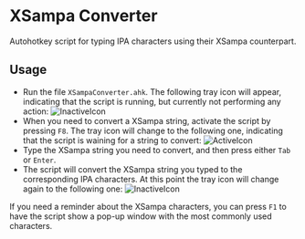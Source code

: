 # XSampa Converter
Autohotkey script for typing IPA characters using their XSampa counterpart.


## Usage
- Run the file `XSampaConverter.ahk`.  The following tray icon will appear, indicating that the script is running, but currently not performing any action: ![InactiveIcon](https://github.com/looptailG/xsampa-converter/assets/99362337/c2124d65-618e-4b18-8e2c-ba5df9b4b353)
- When you need to convert a XSampa string, activate the script by pressing `F8`.  The tray icon will change to the following one, indicating that the script is waining for a string to convert: 
![ActiveIcon](https://github.com/looptailG/xsampa-converter/assets/99362337/91f1dfe2-7b8d-40cf-966c-b93ef9f81a49)
- Type the XSampa string you need to convert, and then press either `Tab` or `Enter`.
- The script will convert the XSampa string you typed to the corresponding IPA characters.  At this point the tray icon will change again to the following one: ![InactiveIcon](https://github.com/looptailG/xsampa-converter/assets/99362337/c2124d65-618e-4b18-8e2c-ba5df9b4b353)

If you need a reminder about the XSampa characters, you can press `F1` to have the script show a pop-up window with the most commonly used characters.
